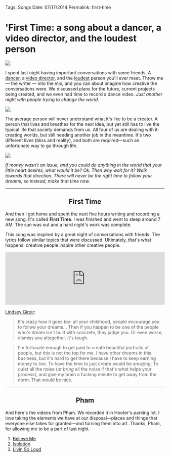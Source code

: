Tags: Songs
Date: 07/17/2014
Permalink: first-time

# 'First Time: a song about a dancer, a video director, and the loudest person

![](/content/images/2014/Jul/14-07-16-15.jpg)

I spent last night having important conversations with some friends. A [dancer](http://youtube.com/s0phamish), a [video director](http://www.facebook.com/leroy.verdin), and the [loudest](http://www.facebook.com/chase.toups) person you'll ever meet. Throw me — the writer — into the mix, and you can about imagine how creative the conversations were. We discussed plans for the future, current projects being created, and we even had time to record a dance video. *Just another night with people trying to change the world.*

![](/content/images/2014/Jul/14-07-16-13.jpg)

The average person will never understand what it's like to be a creator. A person that lives and breathes for the next idea, but yet still has to live the typical life that society demands from us. All four of us are dealing with it: creating worlds, but still needing another job in the meantime. It's two different lives (bliss and reality), and both are required—such an unfortunate way to go through life. 

![](/content/images/2014/Jul/14-07-16-14.jpg)

*If money wasn't an issue, and you could do anything in the world that your little heart desires, what would it be? Ok. Then why wait for it? Walk towards that direction. There will never be the right time to follow your dreams, so instead, make that time now.*

- - -

<center> <h2>First Time</h2></center>

And then I got home and spent the next five hours writing and recording a new song. It's called **First Time**. I was finished and went to sleep around 7 AM. The sun was out and a hard night's work was complete.

This song was inspired by a great night of conversations with friends. The lyrics follow similar topics that were discussed. Ultimately, that's what happens: creative people inspire other creative people.

<center><iframe width="100%" height="166" scrolling="no" frameborder="no" src="https://w.soundcloud.com/player/?url=https%3A//api.soundcloud.com/tracks/159049845&amp;color=479db1&amp;auto_play=false&amp;hide_related=false&amp;show_comments=true&amp;show_user=true&amp;show_reposts=false"></iframe></center>

[Lindsey Giroir](https://www.facebook.com/pages/Finn-Sulli-Photography/227230707319000):

> It's crazy how it goes too: all your childhood, people encourage you to follow your dreams... Then if you happen to be one of the people who's dream isn't built with concrete, they judge you. Or even worse, dismiss you altogether. It's tough. 

> I'm fortunate enough to get paid to create beautiful portraits of people, but this is not the top for me. I have other dreams in this business, but it's hard to get there because I have to keep earning money to live. To have the time to just create would be amazing. To quiet all the noise (or *bring* all the noise if that's what helps your process), and give my brain a fucking minute to get away from the norm. That would be nice. 

- - -

<center> <h2>Pham</h2></center>

And here's the videos from Pham. We recorded it in Hooter's parking lot. I love taking the elements we have at our disposal—places and things that everyone else takes for granted—and turning them into art. Thanks, Pham, for allowing me to be a part of last night.

1. [Believe Me](http://youtu.be/rQZOrCtaCm4)
2. [Isolation](http://youtu.be/gxpNfhK1bPs)
3. [Livin So Loud](http://youtu.be/fLmM1A7Z4aU)